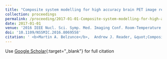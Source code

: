```yaml
---
title: "Composite system modelling for high accuracy brain PET image reconstruction using GATE"
collection: proceedings
permalink: /proceeding/2017-01-01-Composite-system-modelling-for-high-accuracy-brain-PET-image-reconstruction-using-GATE
date: 2017-01-01
venue: '2016 IEEE Nucl. Sci. Symp. Med. Imaging Conf. Room-Temperature Semicond. Detect. Work. NSS/MIC/RTSD 2016'
doi: '10.1109/NSSMIC.2016.8069558'
citation: ' <b>Martin A. Belzunce</b>,  Andrew J. Reader, &quot;Composite system modelling for high accuracy brain PET image reconstruction using GATE.&quot; <i>2016 IEEE Nucl. Sci. Symp. Med. Imaging Conf. Room-Temperature Semicond. Detect. Work. NSS/MIC/RTSD 2016</i>, 2017.'
---
```

Use [Google Scholar](https://scholar.google.com/scholar?q=Composite+system+modelling+for+high+accuracy+brain+PET+image+reconstruction+using+GATE){:target="_blank"} for full citation